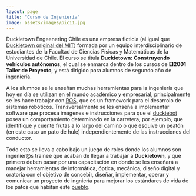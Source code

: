 ```yaml
---
layout: page
title: "Curso de Injeniería"
image: assets/images/pic11.jpg
---
```


<p>
   Duckietown Engeenering Chile es una empresa ficticia (al igual que <a href="http://duckietown.org">Duckietown original del MIT</a>) formada por un equipo interdisciplinario de estudiantes de la Facultad de Ciencias Físicas y Matemáticas de la Universidad de Chile. El curso se titula <strong>Duckietown: Construyendo vehículos autónomos</strong>, el cual se enmarca dentro de los cursos de <strong>EI2001 Taller de Proyecto</strong>, y está dirigido para alumnos de segundo año de ingeniería.
</p>
<p>
	A los alumnos se le enseñan muchas herramientas para la ingeniería que hoy en día se utilizan en el mundo académico y empresarial, principalmente se les hace trabajar con <a href="http://www.ros.org/about-ros/">ROS</a>, que es un framework para el desarrolo de sistemas robóticos. Transversalmente se les enseña a implementar software que procesa imágenes e instrucciones para que el <a href="http://duckietown.cl/robot.html">duckiebot</a> posea un comportamiento determinado en la carretera, por ejemplo, que identifique y cuente frutas a lo largo del camino o que esquive un peatón (en este caso un pato de hule) independientemente de las instrucciones del conductor.
</p>
<p>
	Todo esto se lleva a cabo bajo un juego de roles donde los alumnos son ingenier@s trainee que acaban de llegar a trabajar a <strong>Duckietown</strong>, y que primero deben pasar por una capacitación en donde se les enseñará a manejar herramientas de informática, óptica, mecánica, diseño  digital y oratoria con el objetivo de concebir, diseñar, implementar, operar y comunicar un proyecto de ingniería para mejorar los estándares de vida de los patos que habitan este <a href="http://duckietown.cl/pista.html">pueblo</a>.
</p>